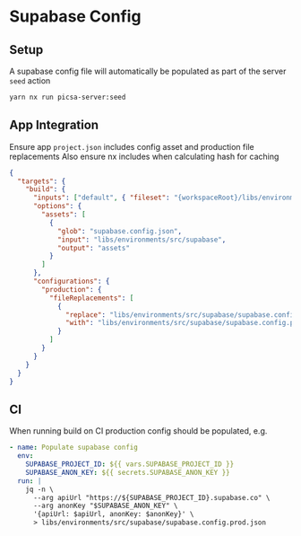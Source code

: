 # Supabase Config

## Setup

A supabase config file will automatically be populated as part of the server `seed` action

```bash
yarn nx run picsa-server:seed
```

## App Integration

Ensure app `project.json` includes config asset and production file replacements
Also ensure nx includes when calculating hash for caching

```json
{
  "targets": {
    "build": {
      "inputs": ["default", { "fileset": "{workspaceRoot}/libs/environments/src/supabase/supabase.config.prod.json" }],
      "options": {
        "assets": [
          {
            "glob": "supabase.config.json",
            "input": "libs/environments/src/supabase",
            "output": "assets"
          }
        ]
      },
      "configurations": {
        "production": {
          "fileReplacements": [
            {
              "replace": "libs/environments/src/supabase/supabase.config.json",
              "with": "libs/environments/src/supabase/supabase.config.prod.json"
            }
          ]
        }
      }
    }
  }
}
```

## CI

When running build on CI production config should be populated, e.g.

```yml
- name: Populate supabase config
  env:
    SUPABASE_PROJECT_ID: ${{ vars.SUPABASE_PROJECT_ID }}
    SUPABASE_ANON_KEY: ${{ secrets.SUPABASE_ANON_KEY }}
  run: |
    jq -n \
      --arg apiUrl "https://${SUPABASE_PROJECT_ID}.supabase.co" \
      --arg anonKey "$SUPABASE_ANON_KEY" \
      '{apiUrl: $apiUrl, anonKey: $anonKey}' \
      > libs/environments/src/supabase/supabase.config.prod.json
```
